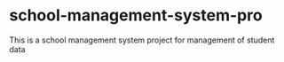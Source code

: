 # school-management-system-pro
This is a school management system project for management of student data
